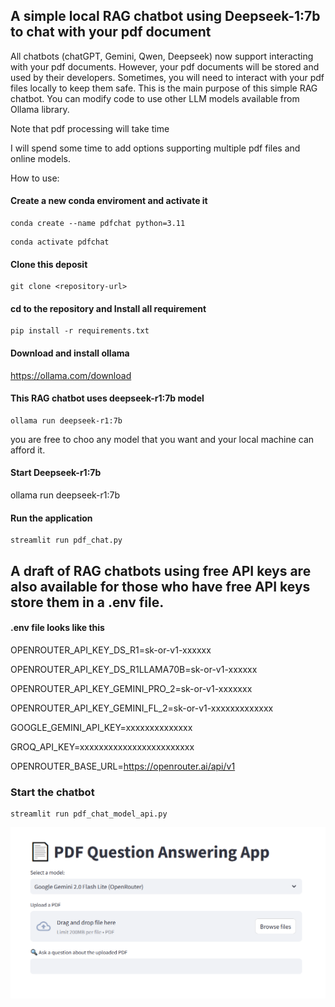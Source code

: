 ## A simple local RAG chatbot using Deepseek-1:7b to chat with your pdf document

All chatbots (chatGPT, Gemini, Qwen, Deepseek) now support interacting with your pdf documents. However, your pdf documents will be stored and used by their developers. Sometimes, you will need to interact with your pdf files locally to keep them safe. This is the main purpose of this simple RAG chatbot. You can modify code to use other LLM models available from Ollama library. 

Note that pdf processing will take time 

I will spend some time to add options supporting multiple pdf files and online models.

How to use:

####	Create a new conda enviroment and activate it
```
conda create --name pdfchat python=3.11
```
```
conda activate pdfchat
```
#### Clone this deposit
```
git clone <repository-url>
```
#### cd to the repository and Install all requirement 
```
pip install -r requirements.txt 
```
#### Download and install ollama

https://ollama.com/download

#### This RAG chatbot uses deepseek-r1:7b model

```
ollama run deepseek-r1:7b
```

you are free to choo any model that you want and your local machine can afford it.

#### Start Deepseek-r1:7b 

ollama run deepseek-r1:7b

#### Run the application

```
streamlit run pdf_chat.py
```

## A draft of RAG chatbots using free API keys are also available for those who have free API keys store them in a .env file. 

#### .env file looks like this

OPENROUTER_API_KEY_DS_R1=sk-or-v1-xxxxxx

OPENROUTER_API_KEY_DS_R1LLAMA70B=sk-or-v1-xxxxxx

OPENROUTER_API_KEY_GEMINI_PRO_2=sk-or-v1-xxxxxxx

OPENROUTER_API_KEY_GEMINI_FL_2=sk-or-v1-xxxxxxxxxxxxx 

GOOGLE_GEMINI_API_KEY=xxxxxxxxxxxxxx

GROQ_API_KEY=xxxxxxxxxxxxxxxxxxxxxxxx



OPENROUTER_BASE_URL=https://openrouter.ai/api/v1

### Start the chatbot

```
streamlit run pdf_chat_model_api.py
```

![image-20250210234549801](UI.png)